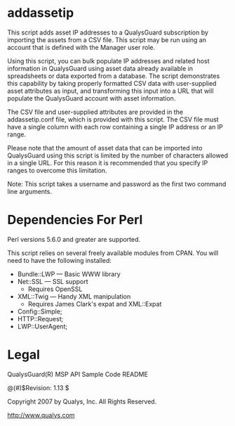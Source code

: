 # addassetip

This script adds asset IP addresses to a QualysGuard subscription by importing the assets from a CSV file. This script may be run using an account that is defined with the Manager user role.

Using this script, you can bulk populate IP addresses and related host information in QualysGuard using asset data already available in spreadsheets or data exported from a database. The script demonstrates this capability by taking properly formatted CSV data with user-supplied asset attributes as input, and transforming this input into a URL that will populate the QualysGuard account with asset information. 

The CSV file and user-supplied attributes are provided in the addassetip.conf file, which is provided with this script. The CSV file must have a single column with each row containing a single IP address or an IP range.

Please note that the amount of asset data that can be imported into QualysGuard using this script is limited by the number of characters allowed in a single URL. For this reason it is recommended that you specify IP ranges to overcome this limitation.

Note: This script takes a username and password as the first two command line arguments.

# Dependencies For Perl

Perl versions 5.6.0 and greater are supported. 

This script relies on several freely available modules from CPAN. You will need to have the following installed:

  * Bundle::LWP — Basic WWW library
  * Net::SSL — SSL support
      * Requires OpenSSL
  * XML::Twig — Handy XML manipulation
      * Requires James Clark's expat and XML::Expat
  * Config::Simple;
  * HTTP::Request;
  * LWP::UserAgent;

# Legal

QualysGuard(R) MSP API Sample Code README

@(#)$Revision: 1.13 $

Copyright 2007 by Qualys, Inc. All Rights Reserved.

http://www.qualys.com